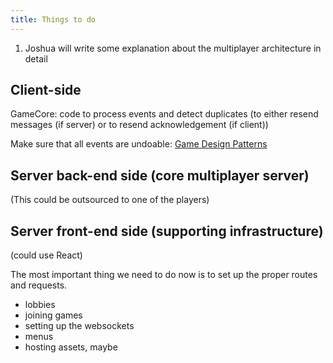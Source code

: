 ```yaml
---
title: Things to do
---
```


1. Joshua will write some explanation about the multiplayer architecture in detail

## Client-side

GameCore: code to process events and detect duplicates
(to either resend messages (if server) or to resend acknowledgement (if client))

Make sure that all events are undoable:
[Game Design Patterns](https://gameprogrammingpatterns.com/command.html#undo-and-redo)

## Server back-end side (core multiplayer server)

(This could be outsourced to one of the players)

## Server front-end side (supporting infrastructure)

(could use React)

The most important thing we need to do now is to set up the proper routes
and requests.

- lobbies
- joining games
- setting up the websockets
- menus
- hosting assets, maybe
